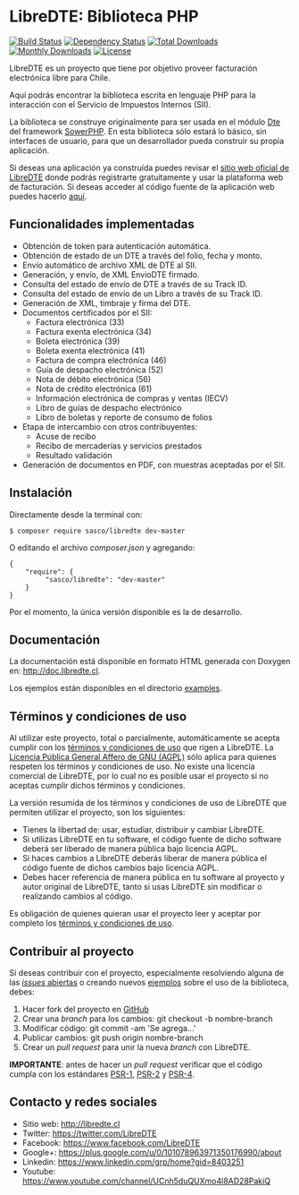 LibreDTE: Biblioteca PHP
========================

[![Build Status](https://travis-ci.org/LibreDTE/libredte-lib.svg?branch=master)](https://travis-ci.org/LibreDTE/libredte-lib)
[![Dependency Status](https://www.versioneye.com/user/projects/56a98dbe7e03c7003db68c7c/badge.svg)](https://www.versioneye.com/user/projects/56a98dbe7e03c7003db68c7c)
[![Total Downloads](https://poser.pugx.org/sasco/libredte/downloads)](https://packagist.org/packages/sasco/libredte)
[![Monthly Downloads](https://poser.pugx.org/sasco/libredte/d/monthly)](https://packagist.org/packages/sasco/libredte)
[![License](https://poser.pugx.org/sasco/libredte/license)](https://packagist.org/packages/sasco/libredte)

LibreDTE es un proyecto que tiene por objetivo proveer facturación electrónica
libre para Chile.

Aquí podrás encontrar la biblioteca escrita en lenguaje PHP para la interacción
con el Servicio de Impuestos Internos (SII).

La biblioteca se construye originalmente para ser usada en el módulo
[Dte](https://github.com/LibreDTE/libredte-sowerphp) del framework
[SowerPHP](http://sowerphp.org). En esta biblioteca sólo estará lo básico, sin
interfaces de usuario, para que un desarrollador pueda construir su propia
aplicación.

Si deseas una aplicación ya construída puedes revisar el
[sitio web oficial de LibreDTE](http://libredte.cl) donde podrás registrarte
gratuitamente y usar la plataforma web de facturación. Si deseas acceder al
código fuente de la aplicación web puedes hacerlo
[aquí](https://github.com/LibreDTE/libredte-webapp).

Funcionalidades implementadas
-----------------------------

- Obtención de token para autenticación automática.
- Obtención de estado de un DTE a través del folio, fecha y monto.
- Envío automático de archivo XML de DTE al SII.
- Generación, y envío, de XML EnvioDTE firmado.
- Consulta del estado de envío de DTE a través de su Track ID.
- Consulta del estado de envío de un Libro a través de su Track ID.
- Generación de XML, timbraje y firma del DTE.
- Documentos certificados por el SII:
    - Factura electrónica (33)
    - Factura exenta electrónica (34)
    - Boleta electrónica (39)
    - Boleta exenta electrónica (41)
    - Factura de compra electrónica (46)
    - Guía de despacho electrónica (52)
    - Nota de débito electrónica (56)
    - Nota de crédito electrónica (61)
    - Información electrónica de compras y ventas (IECV)
    - Libro de guías de despacho electrónico
    - Libro de boletas y reporte de consumo de folios
- Etapa de intercambio con otros contribuyentes:
    - Acuse de recibo
    - Recibo de mercaderías y servicios prestados
    - Resultado validación
- Generación de documentos en PDF, con muestras aceptadas por el SII.

Instalación
-----------

Directamente desde la terminal con:

	$ composer require sasco/libredte dev-master

O editando el archivo *composer.json* y agregando:

	{
		"require": {
			 "sasco/libredte": "dev-master"
		}
	}

Por el momento, la única versión disponible es la de desarrollo.

Documentación
-------------

La documentación está disponible en formato HTML generada con Doxygen en:
<http://doc.libredte.cl>.

Los ejemplos están disponibles en el directorio
[examples](https://github.com/LibreDTE/libredte-lib/tree/master/examples).

Términos y condiciones de uso
-----------------------------

Al utilizar este proyecto, total o parcialmente, automáticamente se acepta
cumplir con los [términos y condiciones de uso](https://wiki.libredte.cl/doku.php/terminos)
que rigen a LibreDTE. La [Licencia Pública General Affero de GNU (AGPL)](https://raw.githubusercontent.com/LibreDTE/libredte-lib/master/COPYING)
sólo aplica para quienes respeten los términos y condiciones de uso. No existe
una licencia comercial de LibreDTE, por lo cual no es posible usar el proyecto
si no aceptas cumplir dichos términos y condiciones.

La versión resumida de los términos y condiciones de uso de LibreDTE que
permiten utilizar el proyecto, son los siguientes:

- Tienes la libertad de: usar, estudiar, distribuir y cambiar LibreDTE.
- Si utilizas LibreDTE en tu software, el código fuente de dicho software deberá
  ser liberado de manera pública bajo licencia AGPL.
- Si haces cambios a LibreDTE deberás liberar de manera pública el código fuente
  de dichos cambios bajo licencia AGPL.
- Debes hacer referencia de manera pública en tu software al proyecto y autor
  original de LibreDTE, tanto si usas LibreDTE sin modificar o realizando
  cambios al código.

Es obligación de quienes quieran usar el proyecto leer y aceptar por completo
los [términos y condiciones de uso](https://wiki.libredte.cl/doku.php/terminos).

Contribuir al proyecto
----------------------

Si deseas contribuir con el proyecto, especialmente resolviendo alguna de las
[*issues* abiertas](https://github.com/LibreDTE/libredte-lib/issues) o creando nuevos
[ejemplos](https://github.com/LibreDTE/libredte-lib/tree/master/examples) sobre el
uso de la biblioteca, debes:

1. Hacer fork del proyecto en [GitHub](https://github.com/LibreDTE/libredte-lib)
2. Crear una *branch* para los cambios: git checkout -b nombre-branch
3. Modificar código: git commit -am 'Se agrega...'
4. Publicar cambios: git push origin nombre-branch
5. Crear un *pull request* para unir la nueva *branch* con LibreDTE.

**IMPORTANTE**: antes de hacer un *pull request* verificar que el código
cumpla con los estándares [PSR-1](http://www.php-fig.org/psr/psr-1),
[PSR-2](http://www.php-fig.org/psr/psr-2) y
[PSR-4](http://www.php-fig.org/psr/psr-4).

Contacto y redes sociales
-------------------------

- Sitio web: <http://libredte.cl>
- Twitter: <https://twitter.com/LibreDTE>
- Facebook: <https://www.facebook.com/LibreDTE>
- Google+: <https://plus.google.com/u/0/101078963971350176990/about>
- Linkedin: <https://www.linkedin.com/grp/home?gid=8403251>
- Youtube: <https://www.youtube.com/channel/UCnh5duQUXmo4l8AD28PakiQ>
